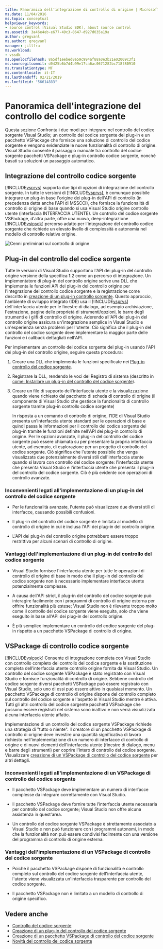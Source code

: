 ```yaml
---
title: Panoramica dell'integrazione di controllo di origine | Microsoft Docs
ms.date: 11/04/2016
ms.topic: conceptual
helpviewer_keywords:
- source control [Visual Studio SDK], about source control
ms.assetid: 3a46e4eb-e677-49c3-8647-d927d035a19a
author: gregvanl
ms.author: gregvanl
manager: jillfra
ms.workload:
- vssdk
ms.openlocfilehash: 8a5df1eebed8e59c994af88a0e3b21e02009c3f1
ms.sourcegitcommit: d0425b6b7d4b99e17ca6ac0671282bc718f80910
ms.translationtype: MT
ms.contentlocale: it-IT
ms.lasthandoff: 02/21/2019
ms.locfileid: "56614883"
---
```

# <a name="source-control-integration-overview"></a>Panoramica dell'integrazione del controllo del codice sorgente
Questa sezione Confronta i due modi per integrare nel controllo del codice sorgente Visual Studio; un controllo del codice sorgente del plug-in e un pacchetto VSPackage che fornisce una soluzione di controllo del codice sorgente e vengono evidenziate le nuove funzionalità di controllo di origine. Visual Studio consente il passaggio manuale tra controllo del codice sorgente pacchetti VSPackage e plug-in controllo codice sorgente, nonché basati su soluzioni un passaggio automatico.

## <a name="source-control-integration"></a>Integrazione del controllo codice sorgente
 [!INCLUDE[vsprvs](../../code-quality/includes/vsprvs_md.md)] supporta due tipi di opzioni di integrazione del controllo sorgente. In tutte le versioni di [!INCLUDE[vsprvs](../../code-quality/includes/vsprvs_md.md)], è comunque possibile integrare un plug-in base l'origine dei plug-in dell'API di controllo (in precedenza detta anche l'API di MSSCCI), che fornisce la funzionalità di controllo di origine di base quando si usa Visual Studio origine controllo utente (interfaccia INTERFACCIA UTENTE). Un controllo del codice sorgente VSPackage, d'altra parte, offre una nuova, deep-integrazione [!INCLUDE[vsipsdk](../../extensibility/includes/vsipsdk_md.md)] percorso adatto per l'integrazione del controllo codice sorgente che richiede un elevato livello di complessità e autonomia nel modello di controllo relativa origine.

 ![Cenni preliminari sul controllo di origine](../../extensibility/internals/media/sourcectnrloverview.gif "SourceCtnrlOverview")

## <a name="source-control-plug-in"></a>Plug-in del controllo del codice sorgente
 Tutte le versioni di Visual Studio supportano l'API dei plug-in del controllo origine versione della specifica 1.2 come un percorso di integrazione. Un implementatore di plug-in del controllo origine scrive una DLL che implementa le funzioni API dei plug-in del controllo origine per l'integrazione del controllo codice sorgente e la registrazione come descritto in [creazione di un plug-in controllo sorgente](../../extensibility/internals/creating-a-source-control-plug-in.md). Questo approccio, l'ambiente di sviluppo integrato (IDE) usa il [!INCLUDE[vsprvs](../../code-quality/includes/vsprvs_md.md)] dell'interfaccia utente per le finestre di dialogo, ad esempio archiviazione, l'estrazione, pagine delle proprietà di strumenti/opzioni, le barre degli strumenti e i glifi di controllo di origine. Aderendo all'API dei plug-in del controllo origine assicura un'integrazione semplice in Visual Studio e un'esperienza senza problemi per l'utente. Ciò significa che il plug-in del controllo del codice sorgente deve implementare la maggior parte delle funzioni e i callback dettagliati nell'API.

 Per implementare un controllo del codice sorgente del plug-in usando l'API dei plug-in del controllo origine, seguire questa procedura:

1. Creare una DLL che implementa le funzioni specificate nei [Plug-in controllo del codice sorgente](../../extensibility/source-control-plug-ins.md).

2. Registrare la DLL, rendendo le voci del Registro di sistema (descritto in [come: Installare un plug-in del controllo del codice sorgente](../../extensibility/internals/how-to-install-a-source-control-plug-in.md)).

3. Creare un file di supporto dell'interfaccia utente e la visualizzazione quando viene richiesto dal pacchetto di scheda di controllo di origine (il componente di Visual Studio che gestisce la funzionalità di controllo sorgente tramite plug-in controllo codice sorgente)

   In risposta a un comando di controllo di origine, l'IDE di Visual Studio presenta un'interfaccia utente standard per le operazioni di base e quindi passa le informazioni per il controllo del codice sorgente del plug-in tramite le funzioni definite nell'API dei plug-in controllo di origine. Per le opzioni avanzate, il plug-in del controllo del codice sorgente può essere chiamata su per presentare la propria interfaccia utente, ad esempio, di esplorazione per un progetto di controllo del codice sorgente. Ciò significa che l'utente possibile che venga visualizzata due potenzialmente diversi stili dell'interfaccia utente quando si lavora con controllo del codice sorgente: l'interfaccia utente che presenta Visual Studio e l'interfaccia utente che presenta il plug-in del controllo del codice sorgente. Ciò è più evidente con operazioni di controllo avanzate.

### <a name="drawbacks-to-implementing-a-source-control-plug-in"></a>Inconvenienti legati all'implementazione di un plug-in del controllo del codice sorgente

-   Per le funzionalità avanzate, l'utente può visualizzare due diversi stili di interfacce, causando possibili confusioni.

-   Il plug-in del controllo del codice sorgente è limitata al modello di controllo di origine in cui è inclusa l'API dei plug-in del controllo origine.

-   L'API dei plug-in del controllo origine potrebbero essere troppo restrittiva per alcuni scenari di controllo di origine.

### <a name="advantages-to-implementing-a-source-control-plug-in"></a>Vantaggi dell'implementazione di un plug-in del controllo del codice sorgente

-   Visual Studio fornisce l'interfaccia utente per tutte le operazioni di controllo di origine di base in modo che il plug-in del controllo del codice sorgente non è necessario implementare interfacce utente potenzialmente complesse.

-   A causa dell'API strict, il plug-in del controllo del codice sorgente può interagire facilmente con i programmi di controllo di origine esterna per offrire funzionalità più estese; Visual Studio non è rilevante troppo molto come il controllo del codice sorgente viene eseguita, solo che viene eseguito in base all'API dei plug-in del controllo origine.

-   È più semplice implementare un controllo del codice sorgente del plug-in rispetto a un pacchetto VSPackage di controllo di origine.

## <a name="source-control-vspackage"></a>VSPackage di controllo codice sorgente
 [!INCLUDE[vsipsdk](../../extensibility/includes/vsipsdk_md.md)] Consente di integrazione completa con Visual Studio con controllo completo del controllo del codice sorgente e la sostituzione completa dell'interfaccia utente controllo origine fornita da Visual Studio. Un controllo del codice sorgente VSPackage è stato registrato con Visual Studio e fornisce funzionalità di controllo di origine. Sebbene controllo del codice sorgente diversi pacchetti VSPackage può essere registrato con Visual Studio, solo uno di essi può essere attivo in qualsiasi momento. Un pacchetto VSPackage di controllo di origine dispone del controllo completo sul controllo del codice sorgente e l'aspetto in Visual Studio mentre è attiva. Tutti gli altri controllo del codice sorgente pacchetti VSPackage che possono essere registrati nel sistema sono inattivo e non verrà visualizzata alcuna interfaccia utente affatto.

 Implementazione di un controllo del codice sorgente VSPackage richiede una strategia di "tutto o niente". Il creatore di un pacchetto VSPackage di controllo di origine deve investire una quantità significativa di lavoro richiesto nell'implementazione di un numero di interfacce di controllo di origine e di nuovi elementi dell'interfaccia utente (finestre di dialogo, menu e barre degli strumenti) per coprire l'intero di controllo del codice sorgente. Visualizzare [creazione di un VSPackage di controllo del codice sorgente](../../extensibility/internals/creating-a-source-control-vspackage.md) per altri dettagli.

### <a name="drawbacks-to-implementing-a-source-control-vspackage"></a>Inconvenienti legati all'implementazione di un VSPackage di controllo del codice sorgente

-   Il pacchetto VSPackage deve implementare un numero di interfacce complesse da integrare correttamente con Visual Studio.

-   Il pacchetto VSPackage deve fornire tutte l'interfaccia utente necessaria per controllo del codice sorgente; Visual Studio non offre alcuna assistenza in quest'area.

-   Un controllo del codice sorgente VSPackage è strettamente associato a Visual Studio e non può funzionare con i programmi autonomi, in modo che la funzionalità non può essere condivisi facilmente con una versione del programma di controllo di origine esterna.

### <a name="advantages-to-implementing-a-source-control-vspackage"></a>Vantaggi dell'implementazione di un VSPackage di controllo del codice sorgente

-   Poiché il pacchetto VSPackage dispone di funzionalità e controllo completo sul controllo del codice sorgente dell'interfaccia utente, l'utente viene visualizzata un'interfaccia trasparente per controllo del codice sorgente.

-   Il pacchetto VSPackage non è limitato a un modello di controllo di origine specifico.

## <a name="see-also"></a>Vedere anche
- [Controllo del codice sorgente](../../extensibility/internals/source-control.md)
- [Creazione di un plug-in del controllo del codice sorgente](../../extensibility/internals/creating-a-source-control-plug-in.md)
- [Creazione di un pacchetto VSPackage di controllo del codice sorgente](../../extensibility/internals/creating-a-source-control-vspackage.md)
- [Novità del controllo del codice sorgente](../../extensibility/internals/what-s-new-in-source-control.md)